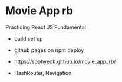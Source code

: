 # Movie App rb

Practicing React JS Fundamental

- build set up
- github pages on npm deploy
- https://soohyeok.github.io/movie_app_rb/

- HashRouter, Navigation
